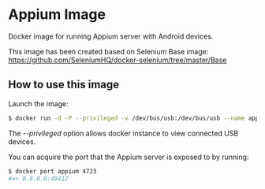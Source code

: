 Appium Image
============

Docker image for running Appium server with Android devices.

This image has been created based on Selenium Base image: https://github.com/SeleniumHQ/docker-selenium/tree/master/Base

How to use this image
---------------------

Launch the image:

``` bash
$ docker run -d -P --privileged -v /dev/bus/usb:/dev/bus/usb --name appium rgonalo/appium
```

The *--privileged* option allows docker instance to view connected USB devices.

You can acquire the port that the Appium server is exposed to by running:

``` bash
$ docker port appium 4723
#=> 0.0.0.0:49412
```
